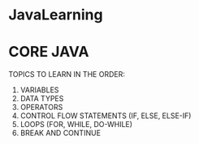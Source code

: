 # JavaLearning

# CORE JAVA

TOPICS TO LEARN IN THE ORDER:

1. VARIABLES
2. DATA TYPES
3. OPERATORS
4. CONTROL FLOW STATEMENTS (IF, ELSE, ELSE-IF)
5. LOOPS (FOR, WHILE, DO-WHILE)
6. BREAK AND CONTINUE
